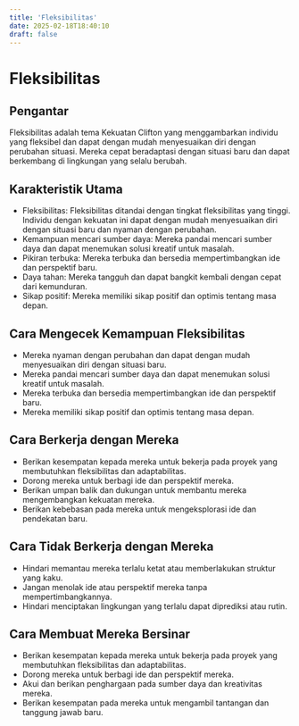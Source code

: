 ```yaml
---
title: 'Fleksibilitas'
date: 2025-02-18T18:40:10
draft: false
---
```


# Fleksibilitas

## Pengantar

Fleksibilitas adalah tema Kekuatan Clifton yang menggambarkan individu yang fleksibel dan dapat dengan mudah menyesuaikan diri dengan perubahan situasi. Mereka cepat beradaptasi dengan situasi baru dan dapat berkembang di lingkungan yang selalu berubah.

## Karakteristik Utama

- Fleksibilitas: Fleksibilitas ditandai dengan tingkat fleksibilitas yang tinggi. Individu dengan kekuatan ini dapat dengan mudah menyesuaikan diri dengan situasi baru dan nyaman dengan perubahan.
- Kemampuan mencari sumber daya: Mereka pandai mencari sumber daya dan dapat menemukan solusi kreatif untuk masalah.
- Pikiran terbuka: Mereka terbuka dan bersedia mempertimbangkan ide dan perspektif baru.
- Daya tahan: Mereka tangguh dan dapat bangkit kembali dengan cepat dari kemunduran.
- Sikap positif: Mereka memiliki sikap positif dan optimis tentang masa depan.

## Cara Mengecek Kemampuan Fleksibilitas

- Mereka nyaman dengan perubahan dan dapat dengan mudah menyesuaikan diri dengan situasi baru.
- Mereka pandai mencari sumber daya dan dapat menemukan solusi kreatif untuk masalah.
- Mereka terbuka dan bersedia mempertimbangkan ide dan perspektif baru.
- Mereka memiliki sikap positif dan optimis tentang masa depan.

## Cara Berkerja dengan Mereka

- Berikan kesempatan kepada mereka untuk bekerja pada proyek yang membutuhkan fleksibilitas dan adaptabilitas.
- Dorong mereka untuk berbagi ide dan perspektif mereka.
- Berikan umpan balik dan dukungan untuk membantu mereka mengembangkan kekuatan mereka.
- Berikan kebebasan pada mereka untuk mengeksplorasi ide dan pendekatan baru.

## Cara Tidak Berkerja dengan Mereka

- Hindari memantau mereka terlalu ketat atau memberlakukan struktur yang kaku.
- Jangan menolak ide atau perspektif mereka tanpa mempertimbangkannya.
- Hindari menciptakan lingkungan yang terlalu dapat diprediksi atau rutin.

## Cara Membuat Mereka Bersinar

- Berikan kesempatan kepada mereka untuk bekerja pada proyek yang membutuhkan fleksibilitas dan adaptabilitas.
- Dorong mereka untuk berbagi ide dan perspektif mereka.
- Akui dan berikan penghargaan pada sumber daya dan kreativitas mereka.
- Berikan kesempatan pada mereka untuk mengambil tantangan dan tanggung jawab baru.
